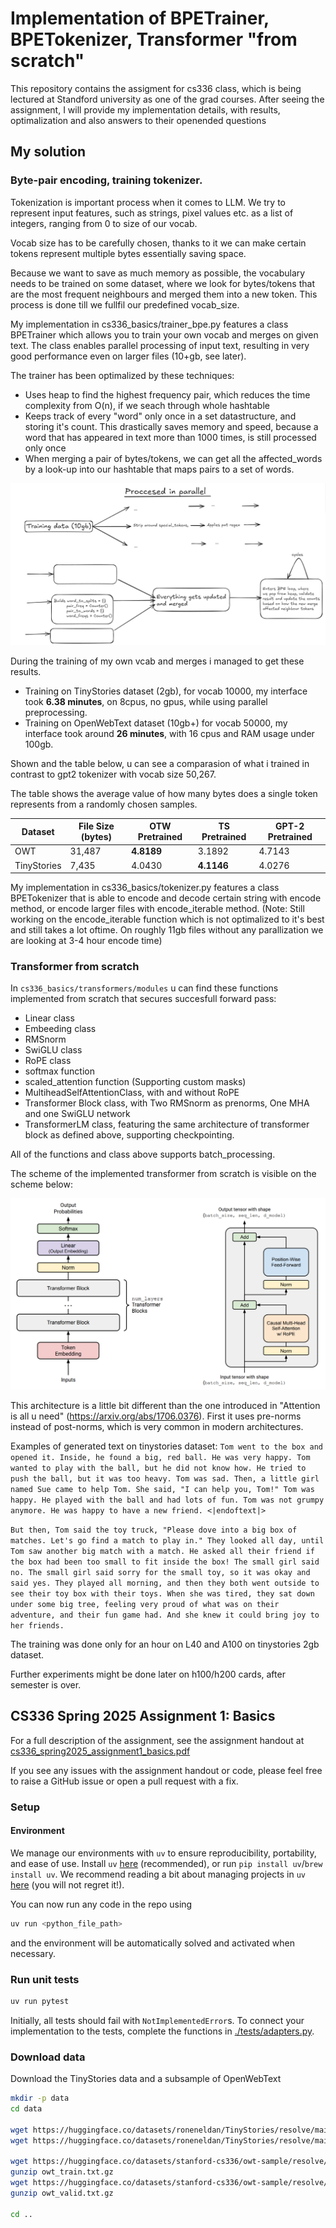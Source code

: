 # Implementation of BPETrainer, BPETokenizer, Transformer "from scratch" 
This repository contains the assigment for cs336 class, which is being lectured at Standford university as one of the grad courses.
After seeing the assignment, I will provide my implementation details, with results, optimalization and also answers to their openended questions



## My solution

### Byte-pair encoding, training tokenizer.

Tokenization is important process when it comes to LLM. We try to represent input features, such as strings, pixel values etc. as a list of integers, ranging from 0 to size of our vocab. 

Vocab size has to be carefully chosen, thanks to it we can make certain tokens represent multiple bytes essentially saving space.

Because we want to save as much memory as possible, the vocabulary needs to be trained on some dataset, where we look for bytes/tokens that are the most frequent neighbours and merged them into a new token. This process is done till we fullfil our predefined vocab_size.

My implementation in cs336_basics/trainer_bpe.py features a class BPETrainer which allows you to train your own vocab and merges on given text. The class enables parallel processing of input text, resulting in very good performance even on larger files (10+gb, see later).


The trainer has been optimalized by these techniques: 
- Uses heap to find the highest frequency pair, which reduces the time complexity from O(n), if we seach through whole hashtable
- Keeps track of every "word" only once in a set datastructure, and storing it's count. This drastically saves memory and speed, because a word that has appeared in text more than 1000 times, is still processed only once
- When merging a pair of bytes/tokens, we can get all the affected_words by a look-up into our hashtable that maps pairs to a set of words.

![alt text](schema1.PNG)


During the training of my own vcab and merges i managed to get these results.

- Training on TinyStories dataset (2gb), for vocab 10000, my interface took **6.38 minutes**, on 8cpus, no gpus, while using parallel preprocessing.
- Training on OpenWebText dataset (10gb+) for vocab 50000, my interface took around **26 minutes**, with 16 cpus and RAM usage under 100gb. 

Shown and the table below, u can see a comparasion of what i trained in contrast to gpt2 tokenizer with vocab size 50,267. 

The table shows the average value of how many bytes does a single token represents from a randomly chosen samples.


| Dataset      | File Size (bytes) | OTW Pretrained | TS Pretrained | GPT-2 Pretrained |
|--------------|-------------------|----------------|---------------|------------------|
| OWT          | 31,487            | **4.8189**     | 3.1892        | 4.7143           |
| TinyStories  | 7,435             | 4.0430         | **4.1146**    | 4.0276           |






My implementation in cs336_basics/tokenizer.py features a class BPETokenizer that is able to encode and decode certain string with encode method, or encode larger files with encode_iterable method.
(Note: Still working on the encode_iterable function which is not optimalized to it's best and still takes a lot oftime. On roughly 11gb files without any parallization we are looking at 3-4 hour encode time)



### Transformer from scratch 

In `cs336_basics/transformers/modules` u can find these functions implemented from scratch that secures succesfull forward pass:

- Linear class
- Embeeding class
- RMSnorm
- SwiGLU class
- RoPE class
- softmax function
- scaled_attention function (Supporting custom masks)
- MultiheadSelfAttentionClass, with and without RoPE
- Transformer Block class, with Two RMSnorm as prenorms, One MHA and one SwiGLU network
- TransformerLM class, featuring the same architecture of transformer block as defined above, supporting checkpointing.

All of the functions and class above supports batch_processing.


The scheme of the implemented transformer from scratch is visible on the scheme below:



![alt text](scheme2.PNG)


This architecture is a little bit different than the one introduced in "Attention is all u need" (https://arxiv.org/abs/1706.0376). First it uses pre-norms instead of post-norms, which is very common in modern architectures.

Examples of generated text on tinystories dataset: 
``Tom went to the box and opened it. Inside, he found a big, red ball. He was very happy. Tom wanted to play with the ball, but he did not know how. He tried to push the ball, but it was too heavy. Tom was sad.
Then, a little girl named Sue came to help Tom. She said, "I can help you, Tom!" Tom was happy. He played with the ball and had lots of fun. Tom was not grumpy anymore. He was happy to have a new friend.
<|endoftext|>``


``But then, Tom said the toy truck, "Please dove into a big box of matches. Let's go find a match to play in."
They looked all day, until Tom saw another big match with a match. He asked all their friend if the box had been too small to fit inside the box! The small girl said no. The small girl said sorry for the small toy, so it was okay and said yes.
They played all morning, and then they both went outside to see their toy box with their toys. When she was tired, they sat down under some big tree, feeling very proud of what was on their adventure, and their fun game had. And she knew it could bring joy to her friends.``


The training was done only for an hour on L40 and A100 on tinystories 2gb dataset. 

Further experiments might be done later on h100/h200 cards, after semester is over.

## CS336 Spring 2025 Assignment 1: Basics

For a full description of the assignment, see the assignment handout at
[cs336_spring2025_assignment1_basics.pdf](./cs336_spring2025_assignment1_basics.pdf)

If you see any issues with the assignment handout or code, please feel free to
raise a GitHub issue or open a pull request with a fix.

### Setup

#### Environment
We manage our environments with `uv` to ensure reproducibility, portability, and ease of use.
Install `uv` [here](https://github.com/astral-sh/uv) (recommended), or run `pip install uv`/`brew install uv`.
We recommend reading a bit about managing projects in `uv` [here](https://docs.astral.sh/uv/guides/projects/#managing-dependencies) (you will not regret it!).

You can now run any code in the repo using
```sh
uv run <python_file_path>
```
and the environment will be automatically solved and activated when necessary.

### Run unit tests


```sh
uv run pytest
```

Initially, all tests should fail with `NotImplementedError`s.
To connect your implementation to the tests, complete the
functions in [./tests/adapters.py](./tests/adapters.py).

### Download data
Download the TinyStories data and a subsample of OpenWebText

``` sh
mkdir -p data
cd data

wget https://huggingface.co/datasets/roneneldan/TinyStories/resolve/main/TinyStoriesV2-GPT4-train.txt
wget https://huggingface.co/datasets/roneneldan/TinyStories/resolve/main/TinyStoriesV2-GPT4-valid.txt

wget https://huggingface.co/datasets/stanford-cs336/owt-sample/resolve/main/owt_train.txt.gz
gunzip owt_train.txt.gz
wget https://huggingface.co/datasets/stanford-cs336/owt-sample/resolve/main/owt_valid.txt.gz
gunzip owt_valid.txt.gz

cd ..
```
